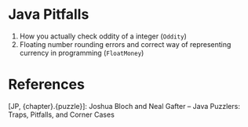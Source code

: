 Java Pitfalls
==============

  1. How you actually check oddity of a integer (`Oddity`)
  2. Floating number rounding errors and correct way of representing currency in programming (`FloatMoney`)


References
=============

\[JP, {chapter}.{puzzle}\]: Joshua Bloch and Neal Gafter – Java Puzzlers: Traps, Pitfalls, and Corner Cases